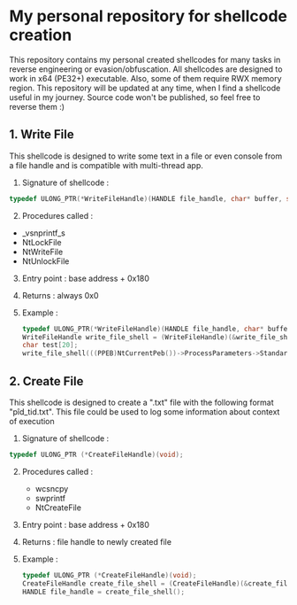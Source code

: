 # My personal repository for shellcode creation

This repository contains my personal created shellcodes for many tasks in reverse engineering or evasion/obfuscation. All shellcodes are designed to work in x64 (PE32+) executable. Also, some of them require RWX memory region. This repository will be updated at any time, when I find a shellcode useful in my journey. Source code won't be published, so feel free to reverse them :)



## 1. Write File

This shellcode is designed to write some text in a file or even console from a file handle and is compatible with multi-thread app.

1. Signature of shellcode : 

```c
typedef ULONG_PTR(*WriteFileHandle)(HANDLE file_handle, char* buffer, size_t sizeOfBuffer, size_t count, const char* format, ...);
```

2. Procedures called : 

* _vsnprintf_s
* NtLockFile
* NtWriteFile
* NtUnlockFile

3. Entry point : base address + 0x180

4. Returns : always 0x0

5. Example : 

   ```c
   typedef ULONG_PTR(*WriteFileHandle)(HANDLE file_handle, char* buffer, size_t sizeOfBuffer, size_t count, const char* format, ...);
   WriteFileHandle write_file_shell = (WriteFileHandle)(&write_file_shell[0x180]);
   char test[20];
   write_file_shell(((PPEB)NtCurrentPeb())->ProcessParameters->StandardOutput, & test[0], 20, 20, "Hello %s !", "world");
   ```

   

## 2. Create File

This shellcode is designed to create a ".txt" file with the following format "pîd_tid.txt". This file could be used to log some information about context of execution

1. Signature of shellcode :

```c
typedef ULONG_PTR (*CreateFileHandle)(void);
```



2. Procedures called : 

   * wcsncpy
   * swprintf
   * NtCreateFile

3. Entry point : base address + 0x180

4. Returns : file handle to newly created file

5. Example :

   ```c
   typedef ULONG_PTR (*CreateFileHandle)(void);
   CreateFileHandle create_file_shell = (CreateFileHandle)(&create_file_shell[0x180]);
   HANDLE file_handle = create_file_shell();
   ```

   
